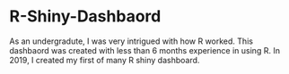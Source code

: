 # R-Shiny-Dashbaord
As an undergradute, I was very intrigued with how R worked. This dashbaord was created with less than 6 months experience in using R. In 2019, I created my first of many R shiny dashboard. 
